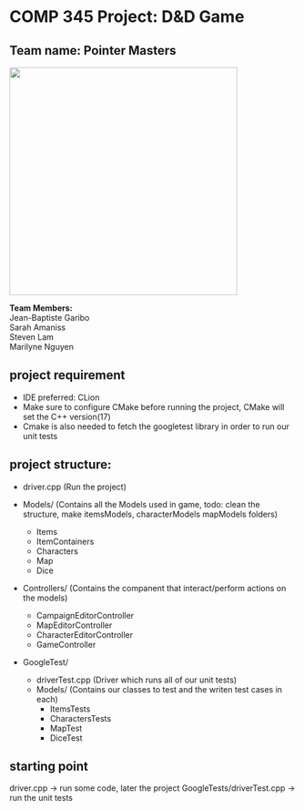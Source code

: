 # COMP 345 Project: D&D Game  
## Team name: Pointer Masters 

  <img src="https://images.ctfassets.net/swt2dsco9mfe/G8hY5RaUUgMiwctolsI0K/1496009a9a957296d768d86e7503b5ca/157997_1920x1342.jpg?q=70" width="400" height="400">  



**Team Members:**  
Jean-Baptiste Garibo    
Sarah Amaniss    
Steven Lam    
Marilyne Nguyen    

## project requirement
- IDE preferred: CLion    
- Make sure to configure CMake before running the project, CMake will set the C++ version(17)    
- Cmake is also needed to fetch the googletest library in order to run our unit tests  

## project structure:
- driver.cpp (Run the project)
  
- Models/ (Contains all the Models used in game, todo: clean the structure, make itemsModels, characterModels mapModels folders)
  * Items
  * ItemContainers
  * Characters
  * Map
  * Dice
- Controllers/ (Contains the companent that interact/perform actions on the models)
  * CampaignEditorController
  * MapEditorController
  * CharacterEditorController
  * GameController
- GoogleTest/
  * driverTest.cpp (Driver which runs all of our unit tests)
  * Models/ (Contains our classes to test and the writen test cases in each)
    * ItemsTests
    * CharactersTests
    * MapTest
    * DiceTest
## starting point
driver.cpp -> run some code, later the project
GoogleTests/driverTest.cpp -> run the unit tests
